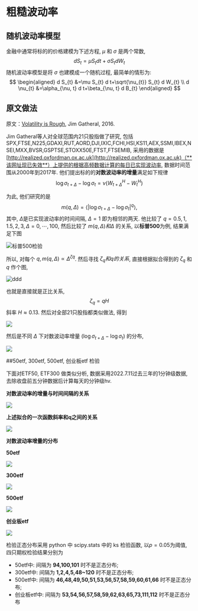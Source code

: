 # 粗糙波动率

## 随机波动率模型

金融中通常将标的的价格建模为下述方程, $\mu$ 和 $\sigma$ 是两个常数,
$$
d S_{t}=\mu S_{t} d t+\sigma S_{t} d W_{t}
$$
随机波动率模型是将 $\sigma$ 也建模成一个随机过程, 最简单的情形为:
$$
\begin{aligned}
d S_{t} &=\mu S_{t} d t+\sqrt{\nu_{t}} S_{t} d W_{t} \\
d \nu_{t} &=\alpha_{\nu, t} d t+\beta_{\nu, t} d B_{t}
\end{aligned}
$$

## 原文做法

原文：[Volatility is Rough](https://www.tandfonline.com/doi/full/10.1080/14697688.2017.1393551), Jim Gatheral, 2016.

Jim Gatheral等人对全球范围内21只股指做了研究, 包括SPX,FTSE,N225,GDAXI,RUT,AORD,DJI,IXIC,FCHI,HSI,KS11,AEX,SSMI,IBEX,NSEI,MXX,BVSR,GSPTSE,STOXX50E,FTST,FTSEMIB, 采用的数据是[http://realized.oxfordman.ox.ac.uk](http://realized.oxfordman.ox.ac.uk)（**该网址现已失效**）上提供的根据高频数据计算的每日已实现波动率, 数据时间范围从2000年到2017年. 他们提出标的的**对数波动率的增量**满足如下规律
$$
\log \sigma_{t+\Delta}-\log \sigma_{t}=\nu\left(W_{t+\Delta}^{H}-W_{t}^{H}\right)\tag{1}
$$

为此, 他们研究的是
$$
m(q, \Delta)=\left\langle\left|\log \sigma_{t+\Delta}-\log \sigma_{t}\right|^{q}\right\rangle,
$$
其中, $\Delta$是已实现波动率的时间间隔, $\Delta=1$ 即为相邻的两天. 他比较了 $q=0.5, 1, 1.5, 2, 3, \Delta=0,\cdots,100$, 然后比较了 $m(q,\Delta) 和 \Delta$ 的关系, 以**标普500**为例, 结果满足下图

![标普500检验](pic\标普500检验.png)

所以, 对每个 $q, m(q, \Delta) \propto \Delta^{\zeta q}$. 然后寻找 $\zeta_q和q的关系$, 直接根据拟合得到的 $\zeta_q$ 和 $q$ 作个图, 

![ddd](pic\zeta_q和q的关系.png)

也就是直接就是正比关系, 
$$
\zeta_{q}=q H
$$
斜率 $H \approx 0.13$. 然后对全部21只股指都类似做法, 得到

![](pic\所有21只的H.png)

然后是不同 $\Delta$ 下对数波动率增量 $\left(\log \sigma_{t+\Delta}-\log \sigma_{t}\right)$ 的分布,

![](pic\SPX_LAG4分布.png)

##50etf, 300etf, 500etf, 创业板etf 检验

下面对ETF50, ETF300 做类似分析, 数据采用2022.7.11过去三年的1分钟级数据, 去除收盘前五分钟数据后计算每天的分钟级hv.

**对数波动率的增量与时间间隔的关系**

![](pic\国内期权类似检验.png)

**上述拟合的一次函数斜率和q之间的关系**

![](pic\国内期权连线.png)



**对数波动率增量的分布**

**50etf**

![](pic\510050_5天分布.png)

**300etf**

![](pic\510300_5天分布.png)

**500etf**

![](pic\510500_5天分布.png)

**创业板etf**

![](pic\159915_5天分布.png)



检验正态分布采用 python 中 scipy.stats 中的 ks 检验函数, 以$p=0.05$为阈值, 四只期权检验结果分别为

- 50etf中: 间隔为 **94,100,101** 时不是正态分布;
- 300etf中: 间隔为 **1,2,4,5,48~120** 时不是正态分布;
- 500etf中: 间隔为 **46,48,49,50,51,53,56,57,58,59,60,61,66** 时不是正态分布;
- 创业板etf中: 间隔为 **53,54,56,57,58,59,62,63,65,73,111,112** 时不是正态分布